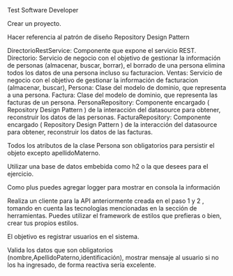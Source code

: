 Test Software Developer

Crear un proyecto.

Hacer referencia al patrón de diseño  Repository Design Pattern

DirectorioRestService: Componente que expone el servicio REST.
Directorio: Servicio de negocio con el objetivo de gestionar la información de personas (almacenar, buscar, borrar), el borrado de una persona elimina todos los datos de una persona incluso su facturacion.
Ventas: Servicio de negocio con el objetivo de gestionar la información de facturacion (almacenar, buscar),
Persona: Clase del modelo de dominio, que representa a una persona.
Factura: Clase del modelo de dominio, que representa las facturas de un persona.
PersonaRepository: Componente encargado ( Repository Design Pattern ) de la interacción del datasource para obtener, reconstruir los datos de las personas.
FacturaRepository: Componente encargado ( Repository Design Pattern )  de la interacción del datasource para obtener, reconstruir los datos de las facturas.

Todos los atributos de la clase Persona son obligatorios para persistir el objeto excepto apellidoMaterno.

Utilizar una base de datos embebida como h2 o la que desees para el ejercicio.

Como plus puedes agregar logger para mostrar en consola la información 

Realiza un cliente para la API anteriormente creada en el paso 1 y 2 , tomando en cuenta las tecnologías mencionadas en la sección de herramientas. Puedes utilizar el framework de estilos que prefieras o bien, crear tus propios estilos.

El objetivo es registrar usuarios en el sistema.

Valida los datos que son obligatorios (nombre,ApellidoPaterno,identificación), mostrar mensaje al usuario si no los ha ingresado, de forma reactiva sería excelente.
